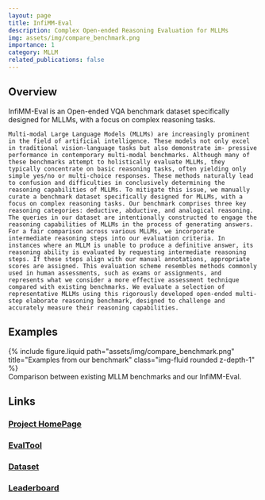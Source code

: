 ```yaml
---
layout: page
title: InfiMM-Eval
description: Complex Open-ended Reasoning Evaluation for MLLMs
img: assets/img/compare_benchmark.png
importance: 1
category: MLLM
related_publications: false
---
```


## Overview

InfiMM-Eval is an Open-ended VQA benchmark dataset specifically designed for MLLMs, with a focus on complex reasoning tasks.

`Multi-modal Large Language Models (MLLMs) are increasingly prominent in the field of artificial intelligence. These models not only excel in traditional vision-language tasks but also demonstrate im- pressive performance in contemporary multi-modal benchmarks. Although many of these benchmarks attempt to holistically evaluate MLLMs, they typically concentrate on basic reasoning tasks, often yielding only simple yes/no or multi-choice responses. These methods naturally lead to confusion and difficulties in conclusively determining the reasoning capabilities of MLLMs. To mitigate this issue, we manually curate a benchmark dataset specifically designed for MLLMs, with a focus on complex reasoning tasks. Our benchmark comprises three key reasoning categories: deductive, abductive, and analogical reasoning. The queries in our dataset are intentionally constructed to engage the reasoning capabilities of MLLMs in the process of generating answers. For a fair comparison across various MLLMs, we incorporate intermediate reasoning steps into our evaluation criteria. In instances where an MLLM is unable to produce a definitive answer, its reasoning ability is evaluated by requesting intermediate reasoning steps. If these steps align with our manual annotations, appropriate scores are assigned. This evaluation scheme resembles methods commonly used in human assessments, such as exams or assignments, and represents what we consider a more effective assessment technique compared with existing benchmarks. We evaluate a selection of representative MLLMs using this rigorously developed open-ended multi-step elaborate reasoning benchmark, designed to challenge and accurately measure their reasoning capabilities.`

## Examples

<div class="row">
    <div class="col-sm mt-3 mt-md-0">
        {% include figure.liquid path="assets/img/compare_benchmark.png" title="Examples from our benchmark" class="img-fluid rounded z-depth-1" %}
    </div>
</div>
<div class="caption">
    Comparison between existing MLLM benchmarks and our InfiMM-Eval.
</div>

## Links

### [Project HomePage](https://infimm.github.io/InfiMM-Eval/)

### [EvalTool](https://github.com/InfiMM/InfiMM-Eval-Tool)

### [Dataset](https://huggingface.co/datasets/Infi-MM/InfiMM-Eval)

### [Leaderboard](https://paperswithcode.com/sota/visual-question-answering-vqa-on-core-mm)
